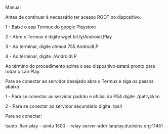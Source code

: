 Manual

Antes de continuar é necessário ter acesso ROOT no dispositivo.

1 - Baixe o app Termux do google Playstore

2 - Abre o Termux e digite wget bit.ly/AndroidLPlay

3 - Ao terminar, digite chmod 755 AndroidLP

4 - Ao terminar, digite ./AndroidLP

Ao término do procedimento acima o seu dispositivo estará pronto para rodar o Lan Play.


Para se conectar ao servidor desejado abra o Termux e siga os passos abaixo.

1 - Para se conectar ao servidor padrão e oficial do PS4 digite ./patrycklm 

2 - Para se conectar ao servidor secundário digite ./ps4



Para se conectar:

tsudo ./lan-play
--pmtu 1500 --relay-server-addr lanplay.duckdns.org:11451
